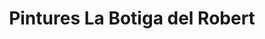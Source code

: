 ---
title: "Pintures La Botiga del Robert"
url: /lleida/pintures-la-botiga-del-robert/
shop: Farben
---